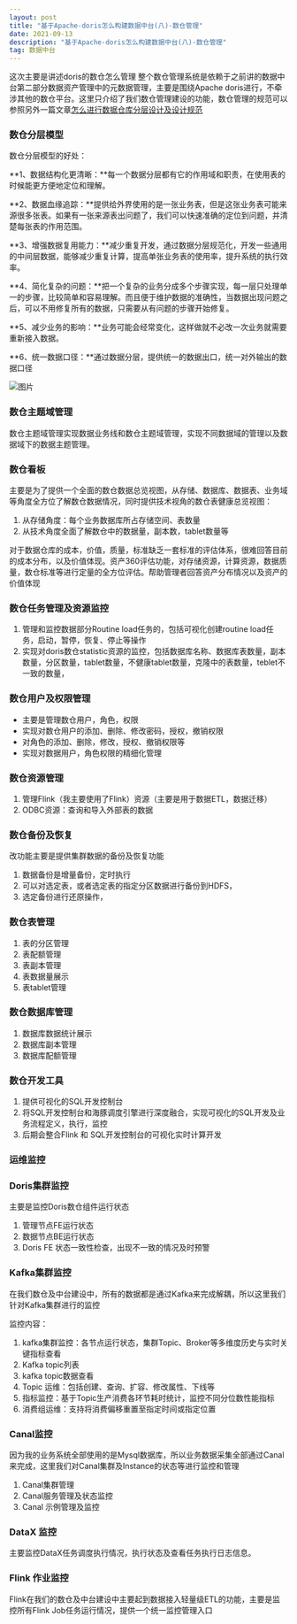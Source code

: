 ```yaml
---
layout: post
title: "基于Apache-doris怎么构建数据中台(八)-数仓管理"
date: 2021-09-13
description: "基于Apache-doris怎么构建数据中台(八)-数仓管理"
tag: 数据中台
---
```

这次主要是讲述doris的数仓怎么管理 整个数仓管理系统是依赖于之前讲的数据中台第二部分数据资产管理中的元数据管理，主要是围绕Apache doris进行，不牵涉其他的数仓平台。这里只介绍了我们数仓管理建设的功能，数仓管理的规范可以参照另外一篇文章[怎么进行数据仓库分层设计及设计规范](http://mp.weixin.qq.com/s?__biz=MzI4ODMyNTcwMw==&mid=2247484053&idx=1&sn=4d7ac627977feeddc22f6e1e4edb8771&chksm=ebc16bbddcb6e2ab55b68e3c30e91eff4618d0229afb709e0ab249968f0c42992ad74d81e2c5&scene=21#wechat_redirect) 

### 数仓分层模型

数仓分层模型的好处：

**1、数据结构化更清晰：**每一个数据分层都有它的作用域和职责，在使用表的时候能更方便地定位和理解。

**2、数据血缘追踪：**提供给外界使用的是一张业务表，但是这张业务表可能来源很多张表。如果有一张来源表出问题了，我们可以快速准确的定位到问题，并清楚每张表的作用范围。

**3、增强数据复用能力：**减少重复开发，通过数据分层规范化，开发一些通用的中间层数据，能够减少重复计算，提高单张业务表的使用率，提升系统的执行效率。

**4、简化复杂的问题：**把一个复杂的业务分成多个步骤实现，每一层只处理单一的步骤，比较简单和容易理解。而且便于维护数据的准确性，当数据出现问题之后，可以不用修复所有的数据，只需要从有问题的步骤开始修复。

**5、减少业务的影响：**业务可能会经常变化，这样做就不必改一次业务就需要重新接入数据。

**6、统一数据口径：**通过数据分层，提供统一的数据出口，统一对外输出的数据口径



![图片](/images/640)

### 数仓主题域管理

数仓主题域管理实现数据业务线和数仓主题域管理，实现不同数据域的管理以及数据域下的数据主题管理。

### 数仓看板

主要是为了提供一个全面的数仓数据总览视图，从存储、数据库、数据表、业务域等角度全方位了解数仓数据情况，同时提供技术视角的数仓表健康总览视图：

1. 从存储角度：每个业务数据库所占存储空间、表数量
2. 从技术角度全面了解数仓中的数据量，副本数，tablet数量等

对于数据仓库的成本，价值，质量，标准缺乏一套标准的评估体系，很难回答目前的成本分布，以及价值体现。资产360评估功能，对存储资源，计算资源，数据质量，数仓标准等进行定量的全方位评估。帮助管理者回答资产分布情况以及资产的价值体现

### 数仓任务管理及资源监控

1. 管理和监控数据部分Routine load任务的，包括可视化创建routine load任务，启动，暂停，恢复、停止等操作
2. 实现对doris数仓statistic资源的监控，包括数据库名称、数据库表数量，副本数量，分区数量，tablet数量，不健康tablet数量，克隆中的表数量，teblet不一致的数量，

### 数仓用户及权限管理

- 主要是管理数仓用户，角色，权限
- 实现对数仓用户的添加、删除、修改密码，授权，撤销权限
- 对角色的添加、删除，修改，授权、撤销权限等
- 实现对数据用户，角色权限的精细化管理

### 数仓资源管理

1. 管理Flink（我主要使用了Flink）资源（主要是用于数据ETL，数据迁移）
2. ODBC资源：查询和导入外部表的数据

### 数仓备份及恢复

改功能主要是提供集群数据的备份及恢复功能

1. 数据备份是增量备份，定时执行
2. 可以对选定表，或者选定表的指定分区数据进行备份到HDFS，
3. 选定备份进行还原操作，

### 数仓表管理

1. 表的分区管理
2. 表配额管理
3. 表副本管理
4. 表数据量展示
5. 表tablet管理

### 数仓数据库管理

1. 数据库数据统计展示
2. 数据库副本管理
3. 数据库配额管理

### 数仓开发工具

1. 提供可视化的SQL开发控制台
2. 将SQL开发控制台和海豚调度引擎进行深度融合，实现可视化的SQL开发及业务流程定义，执行，监控
3. 后期会整合Flink 和 SQL开发控制台的可视化实时计算开发

### 运维监控

### Doris集群监控

主要是监控Doris数仓组件运行状态

1. 管理节点FE运行状态
2. 数据节点BE运行状态
3. Doris FE <Replayed journal id>状态一致性检查，出现不一致的情况及时预警

### Kafka集群监控

在我们数仓及中台建设中，所有的数据都是通过Kafka来完成解耦，所以这里我们针对Kafka集群进行的监控

监控内容：

1. kafka集群监控：各节点运行状态，集群Topic、Broker等多维度历史与实时关键指标查看
2. Kafka topic列表
3. kafka topic数据查看
4. Topic 运维：包括创建、查询、扩容、修改属性、下线等
5. 指标监控：基于Topic生产消费各环节耗时统计，监控不同分位数性能指标
6. 消费组运维：支持将消费偏移重置至指定时间或指定位置

### Canal监控 

因为我的业务系统全部使用的是Mysql数据库，所以业务数据采集全部通过Canal来完成，这里我们对Canal集群及Instance的状态等进行监控和管理

1. Canal集群管理
2. Canal服务管理及状态监控
3. Canal 示例管理及监控

### DataX 监控

主要监控DataX任务调度执行情况，执行状态及查看任务执行日志信息。

### Flink 作业监控

Flink在我们的数仓及中台建设中主要起到数据接入轻量级ETL的功能，主要是监控所有Flink Job任务运行情况，提供一个统一监控管理入口